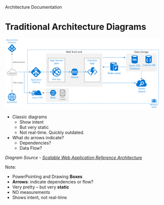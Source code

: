 Architecture Documentation

# Traditional Architecture Diagrams

<img src="./images/architecture/scalable-web-app.png" alt="Architecture - Scalable Web App" class="img-right">

- Classic diagrams
	- Show intent
	- But very static
	- Not real-time. Quickly outdated.
- What do arrows indicate?
	- Dependencies?
	- Data Flow?

<cite>Diagram Source - [Scalable Web Application Reference Architecture](https://docs.microsoft.com/en-us/azure/architecture/reference-architectures/app-service-web-app/scalable-web-app)</cite>

Note:
- PowerPointing and Drawing **Boxes**
- **Arrows**: indicate dependencies or flow?
- Very pretty – but very **static**
- NO measurements
- Shows intent, not real-time

